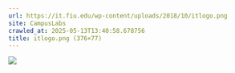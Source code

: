 ```yaml
---
url: https://it.fiu.edu/wp-content/uploads/2018/10/itlogo.png
site: CampusLabs
crawled_at: 2025-05-13T13:40:58.678756
title: itlogo.png (376×77)
---
```


![](https://it.fiu.edu/wp-content/uploads/2018/10/itlogo.png)
